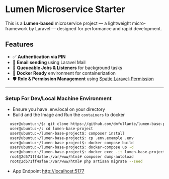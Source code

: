 # Lumen Microservice Starter

This is a **Lumen-based** microservice project — a lightweight micro-framework by Laravel — designed for performance and rapid development.

## Features

- ✅ **Authentication via PIN**
- 📧 **Email sending** using Laravel Mail
- 🧵 **Queueable Jobs & Listeners** for background tasks
- 🐳 **Docker Ready** environment for containerization
- 🛡️ **Role & Permission Management** using [Spatie Laravel-Permission](https://github.com/spatie/laravel-permission)

---

### Setup For Dev/Local Machine Environment
- Ensure you have .env.local on your directory
- Build and the Image and Run the `containers` to docker
```bash
  user@ubuntu:~/$: git clone https://github.com/dmfullante/lumen-base-project.git
  user@ubuntu:~/: cd lumen-base-project
  user@ubuntu:~/lumen-base-project$: composer install
  user@ubuntu:~/lumen-base-project$: cp .env.example .env
  user@ubuntu:~/lumen-base-project$: docker-compose build
  user@ubuntu:~/lumen-base-project$: docker-compose up -d
  user@ubuntu:~/lumen-base-project$: docker exec -it lumen-base-project-lumen-1 bash
  root@2d571ff4afae:/var/www/html# composer dump-autoload
  root@2d571ff4afae:/var/www/html# php artisan migrate --seed
```

- App Endpoint [http://localhost:5177](http://localhost:5177)

